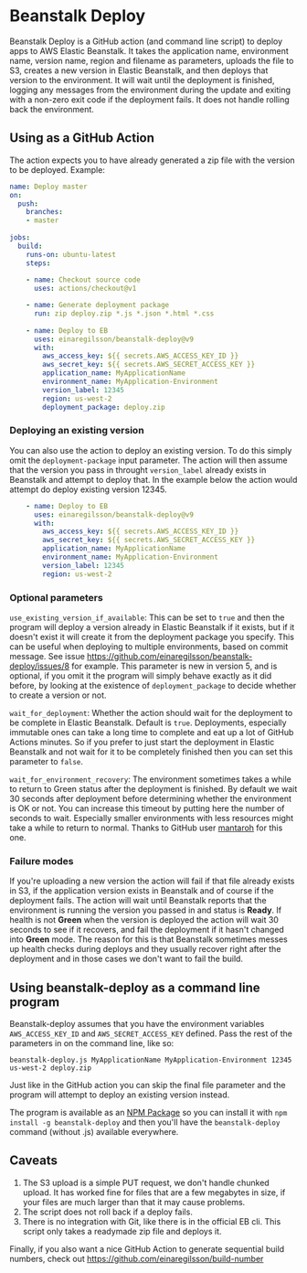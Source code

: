 # Beanstalk Deploy

Beanstalk Deploy is a GitHub action (and command line script) to deploy apps to AWS Elastic Beanstalk. It takes the application
name, environment name, version name, region and filename as parameters, uploads the file to S3, creates a new version in
Elastic Beanstalk, and then deploys that version to the environment. It will wait until the deployment is finished, logging
any messages from the environment during the update and exiting with a non-zero exit code if the deployment fails. It does
not handle rolling back the environment.

## Using as a GitHub Action

The action expects you to have already generated a zip file with the version to be deployed. Example:

```yaml
name: Deploy master
on:
  push:
    branches:
    - master
    
jobs:
  build:
    runs-on: ubuntu-latest
    steps:
    
    - name: Checkout source code
      uses: actions/checkout@v1

    - name: Generate deployment package
      run: zip deploy.zip *.js *.json *.html *.css
      
    - name: Deploy to EB
      uses: einaregilsson/beanstalk-deploy@v9
      with:
        aws_access_key: ${{ secrets.AWS_ACCESS_KEY_ID }}
        aws_secret_key: ${{ secrets.AWS_SECRET_ACCESS_KEY }}
        application_name: MyApplicationName
        environment_name: MyApplication-Environment
        version_label: 12345
        region: us-west-2
        deployment_package: deploy.zip
```

### Deploying an existing version

You can also use the action to deploy an existing version. To do this simply omit the ```deployment-package``` input parameter.
The action will then assume that the version you pass in throught ```version_label``` already exists in Beanstalk and
attempt to deploy that. In the example below the action would attempt do deploy existing version 12345.

```yaml
    - name: Deploy to EB
      uses: einaregilsson/beanstalk-deploy@v9
      with:
        aws_access_key: ${{ secrets.AWS_ACCESS_KEY_ID }}
        aws_secret_key: ${{ secrets.AWS_SECRET_ACCESS_KEY }}
        application_name: MyApplicationName
        environment_name: MyApplication-Environment
        version_label: 12345
        region: us-west-2
```


### Optional parameters

`use_existing_version_if_available`: This can be set to `true` and then
the program will deploy a version already in Elastic Beanstalk if it exists, but if it doesn't exist it will create it
from the deployment package you specify. This can be useful when deploying to multiple environments, based on commit message.
See issue https://github.com/einaregilsson/beanstalk-deploy/issues/8 for example. This parameter is new in version 5, and is optional,
if you omit it the program will simply behave exactly as it did before, by looking at the existence of `deployment_package` to decide
whether to create a version or not.

`wait_for_deployment`: Whether the action should wait for the deployment to be complete in Elastic Beanstalk. Default is `true`.
Deployments, especially immutable ones can take a long time to complete and eat up a lot of GitHub Actions minutes. So if you prefer
to just start the deployment in Elastic Beanstalk and not wait for it to be completely finished then you can set this parameter to `false`.

`wait_for_environment_recovery`: The environment sometimes takes a while to return to Green status after the deployment
is finished. By default we wait 30 seconds after deployment before determining whether the environment is OK or not. You can
increase this timeout by putting here the number of seconds to wait. Especially smaller environments with less resources
might take a while to return to normal. Thanks to GitHub user [mantaroh](https://github.com/mantaroh) for this one.

### Failure modes
If you're uploading a new version the action will fail if that file already exists in S3, if the application version
exists in Beanstalk and of course if the deployment fails. The action will wait until Beanstalk reports that the
environment is running the version you passed in and status is **Ready**. If health is not **Green** when the version is deployed
the action will wait 30 seconds to see if it recovers, and fail the deployment if it hasn't changed into **Green** mode. The
reason for this is that Beanstalk sometimes messes up health checks during deploys and they usually recover right after
the deployment and in those cases we don't want to fail the build.

## Using beanstalk-deploy as a command line program

Beanstalk-deploy assumes that you have the environment variables ```AWS_ACCESS_KEY_ID``` and ```AWS_SECRET_ACCESS_KEY```
defined. Pass the rest of the parameters in on the command line, like so:

```
beanstalk-deploy.js MyApplicationName MyApplication-Environment 12345 us-west-2 deploy.zip
```

Just like in the GitHub action you can skip the final file parameter and the program will attempt to deploy an existing
version instead.

The program is available as an [NPM Package](https://www.npmjs.com/package/beanstalk-deploy) so you can install it with
```npm install -g beanstalk-deploy``` and then you'll have the ```beanstalk-deploy``` command (without .js) available
everywhere. 

## Caveats

1. The S3 upload is a simple PUT request, we don't handle chunked upload. It has worked fine for files that are a 
few megabytes in size, if your files are much larger than that it may cause problems.
2. The script does not roll back if a deploy fails.
3. There is no integration with Git, like there is in the official EB cli. This script only takes a readymade zip file and
deploys it.

Finally, if you also want a nice GitHub Action to generate sequential build numbers, check out 
https://github.com/einaregilsson/build-number
